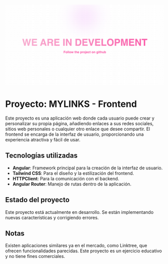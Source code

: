 ![screenshot](./src/assets/gitImage/gitImage.png)


# Proyecto: MYLINKS - Frontend

Este proyecto es una aplicación web donde cada usuario puede crear y personalizar su propia página, añadiendo enlaces a sus redes sociales, sitios web personales o cualquier otro enlace que desee compartir. El frontend se encarga de la interfaz de usuario, proporcionando una experiencia atractiva y fácil de usar.


## Tecnologías utilizadas

- **Angular**: Framework principal para la creación de la interfaz de usuario.
- **Tailwind CSS**: Para el diseño y la estilización del frontend.
- **HTTPClient**: Para la comunicación con el backend.
- **Angular Router**: Manejo de rutas dentro de la aplicación.

## Estado del proyecto
Este proyecto está actualmente en desarrollo. Se están implementando nuevas características y corrigiendo errores.

## Notas
Existen aplicaciones similares ya en el mercado, como Linktree, que ofrecen funcionalidades parecidas. Este proyecto es un ejercicio educativo y no tiene fines comerciales.




